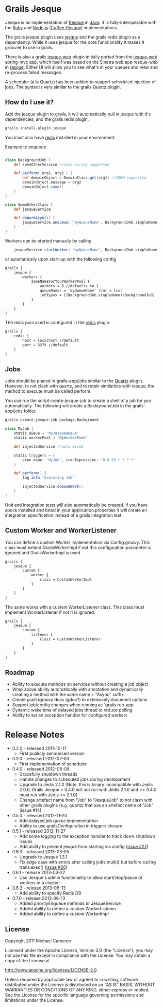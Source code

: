 Grails Jesque
=============

Jesque is an implementation of [Resque](https://github.com/defunkt/resque) in [Java](http://www.oracle.com/technetwork/java/index.html).
It is fully-interoperable with the [Ruby](http://www.ruby-lang.org/en/) and [Node.js](http://nodejs.org/) ([Coffee-Resque](https://github.com/technoweenie/coffee-resque)) implementations.

The grails jesque plugin uses [jesque](https://github.com/gresrun/jesque) and the grails redis plugin as a dependency.
While it uses jesque for the core functionality it makes it groovier to use in grails.

There is also a grails [jesque-web](https://github.com/michaelcameron/grails-jesque-web) plugin initially ported from the [jesque-web](https://github.com/gresrun/jesque-web) spring-mvc app, which itself was based on the Sinatra web app resque-web in [resque](https://github.com/defunkt/resque).
Either UI will allow you to see what's in your queues and view and re-process failed messages.

A scheduler (a la Quartz) has been added to support scheduled injection of jobs. The syntax is very similar to the grails Quartz plugin. 

How do I use it?
----------------
Add the jesque plugin to grails, it will automatically pull in jesque with it's dependencies, and the grails redis plugin.

```bash
grails install-plugin jesque
```

You must also have [redis](http://redis.io) installed in your environment.


Example to enqueue

```groovy

class BackgroundJob {
    def someOtherService //auto-wiring supported

    def perform( arg1, arg2 ) {
        def domainObject = DomainClass.get(arg1) //GORM supported
        domainObject.message = arg2
        domainObject.save()
    }
}

class SomeOtherClass {
    def jesqueService

    def doWorkAsync() {
        jesqueService.enqueue( 'myQueueName', BackgroundJob.simpleName, 1, 'hi there')
    }
}
```

Workers can be started manually by calling

```groovy
    jesqueService.startWorker( 'myQueueName', BackgroundJob.simpleName, BackgroundJob )
```

or automatically upon start-up with the following config

```xml
grails {
    jesque {
        workers {
            someNameForYourWorkerPool {
                workers = 3 //defaults to 1
                queueNames = 'myQueueName' //or a list
                jobTypes = [(BackgroundJob.simpleName):BackgroundJob]
            }
        }
    }
}
```

The redis pool used is configured in the [redis](https://github.com/grails-plugins/grails-redis) plugin:

```xml
grails {
    redis {
        host = localhost //default
        port = 6379 //default
    }
}
```

Jobs
----
Jobs should be placed in grails-app/jobs similar to the [Quartz](http://grails.org/plugin/quartz) plugin.
However, to not clash with quartz, and to retain similarties with resque, the method to execute must be called perform.

You can run the script create-jesque-job to create a shell of a job for you automatically.  The
following will create a BackgroundJob in the grails-app/jobs folder.

```bash
grails create-jesque-job package.Background
```

```groovy
class MyJob {
    static queue = 'MyJesqueQueue'
    static workerPool = 'MyWorkerPook'

    def injectedService //auto-wired

    static triggers = {
        cron name: 'MyJob', cronExpression: '0 0 23 * * ? *'
    }

    def perform() {
        log.info "Executing Job"

        injectedService.doSomeWork()
    }
}
```

Unit and integration tests will also automatically be created.  If you have spock installed and listed in your application.properties
it will create an integration specification instead of a grails integration test.


Custom Worker and WorkerListener
----
You can define a custom Worker implementation via Config.groovy. This class must extend GrailsWorkerImpl if not this configuration parameter is ignored and GrailsWorkerImpl is used
```xml
grails {
    jesque {
        custom {
            worker {
            	clazz = CustomWorkerImpl
            }
        }
	}
}
```

The same works with a custom WorkerListener class. This class must implement WorkerListener if not it is ignored.

```xml
grails {
    jesque {
        custom {
            listener {
            	clazz = CustomWorkerListener
            }
        }
	}
}
```

Roadmap
----
* Ability to execute methods on services without creating a job object
* Wrap above ability automatically with annotation and dynamically creating a method with the same name + "Async" suffix
* Create grails/groovy docs (gdoc?) to extensively document options
* Support job/config changes when running as `grails run-app
* Dynamic wake time of delayed jobs thread to reduce polling
* Ability to set an exception handler for configured workers

Release Notes
=============

* 0.2.0 - released 2011-10-17
    * First publicly announced version
* 0.3.0 - released 2012-02-03
    * First implementation of scheduler
* 0.4.0 - released 2012-06-06
    * Gracefully shutdown threads
    * Handle changes to scheduled jobs during development
    * Upgrade to Jedis 2.1.0 (Note, this is binary incompatible with Jedis 2.0.0, Grails Jesque < 0.4.0 will not run with Jedis 2.1.0 and >= 0.4.0 must run with Jedis >= 2.1.0)
    * Change artefact name from "Job" to "JesqueJob" to not clash with other grails plugins (e.g. quartz) that use an artefact name of "Job" (issue #14)
* 0.5.0 - released 2012-11-20
    * Add delayed job queue implementation
    * Ability to use grailsConfiguration in triggers closure
* 0.5.1 - released 2012-11-27
    * Add some logging to the exception handler to track down shutdown issues
    * Add ability to prevent jesque from starting via config ([issue #22](https://github.com/michaelcameron/grails-jesque/issues/23))
* 0.6.0 - released 2013-03-05
    * Upgrade to Jesque 1.3.1
    * Fix edge case with errors after calling jedis.multi() but before calling trans.exec() ([issue #26](https://github.com/michaelcameron/grails-jesque/issues/26))
* 0.6.1 - release 2013-03-22
    * Use Jesque's admin functionality to allow start/stop/pause of workers in a cluster
* 0.6.2 - release 2013-06-13
    * Add ability to specify Redis DB
* 0.7.0 - release 2013-06-13
	* Added priorityEnqueue methods to JesqueService
	* Added ability to define a custom WorkerListener
	* Added ability to define a custom WorkerImpl

License
-------
Copyright 2011 Michael Cameron

Licensed under the Apache License, Version 2.0 (the "License");
you may not use this file except in compliance with the License.
You may obtain a copy of the License at

   <http://www.apache.org/licenses/LICENSE-2.0>

Unless required by applicable law or agreed to in writing, software
distributed under the License is distributed on an "AS IS" BASIS,
WITHOUT WARRANTIES OR CONDITIONS OF ANY KIND, either express or implied.
See the License for the specific language governing permissions and
limitations under the License.
